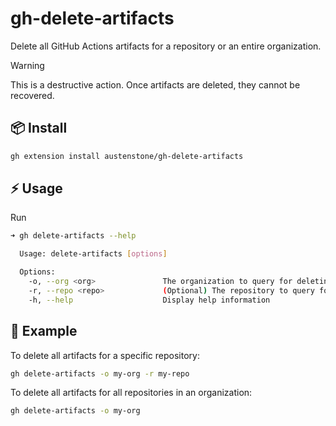 # gh-delete-artifacts

Delete all GitHub Actions artifacts for a repository or an entire organization.

> [!WARNING]
> This is a destructive action. Once artifacts are deleted, they cannot be recovered.

## 📦 Install
```bash
gh extension install austenstone/gh-delete-artifacts
```

## ⚡️ Usage
Run
```bash
➜ gh delete-artifacts --help

  Usage: delete-artifacts [options]

  Options:
    -o, --org <org>               The organization to query for deleting artifacts
    -r, --repo <repo>             (Optional) The repository to query for deleting artifacts
    -h, --help                    Display help information
```

## 🚀 Example
To delete all artifacts for a specific repository:
```bash
gh delete-artifacts -o my-org -r my-repo
```

To delete all artifacts for all repositories in an organization:
```bash
gh delete-artifacts -o my-org
```
